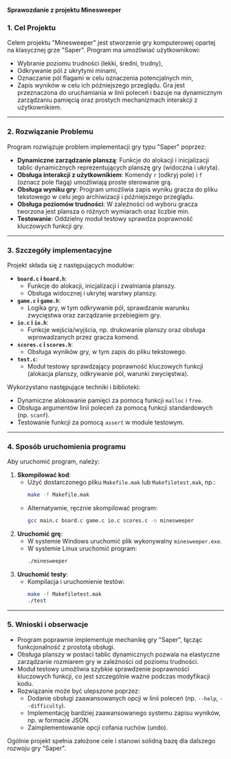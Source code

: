 **Sprawozdanie z projektu Minesweeper**

### 1. Cel Projektu
Celem projektu "Minesweeper" jest stworzenie gry komputerowej opartej na klasycznej grze "Saper". Program ma umożliwiać użytkownikowi:
- Wybranie poziomu trudności (lekki, średni, trudny),
- Odkrywanie pól z ukrytymi minami,
- Oznaczanie pól flagami w celu oznaczenia potencjalnych min,
- Zapis wyników w celu ich późniejszego przeglądu.
Gra jest przeznaczona do uruchamiania w linii poleceń i bazuje na dynamicznym zarządzaniu pamięcią oraz prostych mechanizmach interakcji z użytkownikiem.

---

### 2. Rozwiązanie Problemu
Program rozwiązuje problem implementacji gry typu "Saper" poprzez:
- **Dynamiczne zarządzanie planszą**: Funkcje do alokacji i inicjalizacji tablic dynamicznych reprezentujących planszę gry (widoczna i ukryta).
- **Obsługa interakcji z użytkownikiem**: Komendy `r` (odkryj pole) i `f` (oznacz pole flagą) umożliwiają proste sterowanie grą.
- **Obsługa wyniku gry**: Program umożliwia zapis wyniku gracza do pliku tekstowego w celu jego archiwizacji i późniejszego przeglądu.
- **Obsługa poziomów trudności**: W zależności od wyboru gracza tworzona jest plansza o różnych wymiarach oraz liczbie min.
- **Testowanie**: Oddzielny moduł testowy sprawdza poprawność kluczowych funkcji gry.

---

### 3. Szczegóły implementacyjne
Projekt składa się z następujących modułów:
- **`board.c` i `board.h`**:
  - Funkcje do alokacji, inicjalizacji i zwalniania planszy.
  - Obsługa widocznej i ukrytej warstwy planszy.
- **`game.c` i `game.h`**:
  - Logika gry, w tym odkrywanie pól, sprawdzanie warunku zwycięstwa oraz zarządzanie przebiegiem gry.
- **`io.c` i `io.h`**:
  - Funkcje wejścia/wyjścia, np. drukowanie planszy oraz obsługa wprowadzanych przez gracza komend.
- **`scores.c` i `scores.h`**:
  - Obsługa wyników gry, w tym zapis do pliku tekstowego.
- **`test.c`**:
  - Moduł testowy sprawdzający poprawność kluczowych funkcji (alokacja planszy, odkrywanie pól, warunki zwycięstwa).

Wykorzystano następujące techniki i biblioteki:
- Dynamiczne alokowanie pamięci za pomocą funkcji `malloc` i `free`.
- Obsługa argumentów linii poleceń za pomocą funkcji standardowych (np. `scanf`).
- Testowanie funkcji za pomocą `assert` w module testowym.

---

### 4. Sposób uruchomienia programu
Aby uruchomić program, należy:
1. **Skompilować kod**:
   - Użyć dostarczonego pliku `Makefile.mak` lub `Makefiletest.mak`, np.:
     ```bash
     make -f Makefile.mak
     ```
   - Alternatywnie, ręcznie skompilować program:
     ```bash
     gcc main.c board.c game.c io.c scores.c -o minesweeper
     ```
2. **Uruchomić grę**:
   - W systemie Windows uruchomić plik wykonywalny `minesweeper.exe`.
   - W systemie Linux uruchomić program:
     ```bash
     ./minesweeper
     ```
3. **Uruchomić testy**:
   - Kompilacja i uruchomienie testów:
     ```bash
     make -f Makefiletest.mak
     ./test
     ```

---

### 5. Wnioski i obserwacje
- Program poprawnie implementuje mechanikę gry "Saper", łącząc funkcjonalność z prostotą obsługi.
- Obsługa planszy w postaci tablic dynamicznych pozwala na elastyczne zarządzanie rozmiarem gry w zależności od poziomu trudności.
- Moduł testowy umożliwia szybkie sprawdzenie poprawności kluczowych funkcji, co jest szczególnie ważne podczas modyfikacji kodu.
- Rozwiązanie może być ulepszone poprzez:
  - Dodanie obsługi zaawansowanych opcji w linii poleceń (np. `--help`, `--difficulty`).
  - Implementację bardziej zaawansowanego systemu zapisu wyników, np. w formacie JSON.
  - Zaimplementowanie opcji cofania ruchów (undo).

Ogólnie projekt spełnia założone cele i stanowi solidną bazę dla dalszego rozwoju gry "Saper".

